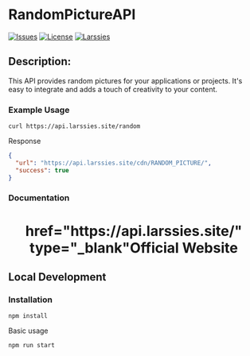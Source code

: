 RandomPictureAPI
=========

[![Issues](https://img.shields.io/github/issues/wh-iterabb-it/meowfacts.svg)](https://github.com/Larssies/RandomPictureAPI/issues)
[![License](https://img.shields.io/badge/license-GPL-blue.svg)](https://github.com/Larssies/RandomPictureAPI/blob/main/LICENSE)
[![Larssies](https://img.shields.io/badge/Author-Larssies-blue)](https://larssies.com/)


## Description:

This API provides random pictures for your applications or projects. It's easy to integrate and adds a touch of creativity to your content.

### Example Usage

``` 
curl https://api.larssies.site/random
```

Response

```json
{
  "url": "https://api.larssies.site/cdn/RANDOM_PICTURE/",
  "success": true
}
```


### Documentation

<div align="center">
    <h1><a> href="https://api.larssies.site/" type="_blank"</a>Official Website</h1>
</div>


## Local Development

### Installation

```
npm install
```

Basic usage

```
npm run start
```

</div>


